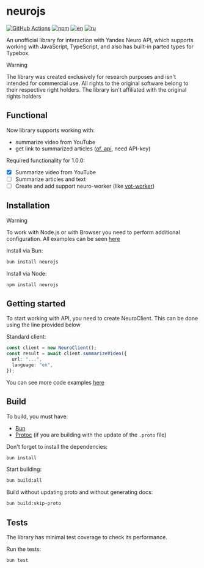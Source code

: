# neurojs

[![GitHub Actions](https://github.com/FOSWLY/neurojs/actions/workflows/build.yml/badge.svg)](https://github.com/FOSWLY/neurojs/actions/workflows/build.yml)
[![npm](https://img.shields.io/bundlejs/size/neurojs)](https://www.npmjs.com/package/neurojs)
[![en](https://img.shields.io/badge/lang-English%20%F0%9F%87%AC%F0%9F%87%A7-white)](README.md)
[![ru](https://img.shields.io/badge/%D1%8F%D0%B7%D1%8B%D0%BA-%D0%A0%D1%83%D1%81%D1%81%D0%BA%D0%B8%D0%B9%20%F0%9F%87%B7%F0%9F%87%BA-white)](README-RU.md)

An unofficial library for interaction with Yandex Neuro API, which supports working with JavaScript, TypeScript, and also has built-in parted types for Typebox.

> [!WARNING]
> The library was created exclusively for research purposes and isn't intended for commercial use. All rights to the original software belong to their respective right holders. The library isn't affiliated with the original rights holders

## Functional

Now library supports working with:

- summarize video from YouTube
- get link to summarized articles ([of. api](https://300.ya.ru/), need API-key)

<!-- The library supports working with [worker servers](https://github.com/FOSWLY/neuro-worker), to do this, you need to create a `NeuroWorkerClient` client and specify the domain of the worker server, for example `neuro-worker.toil.cc`. -->

Required functionality for 1.0.0:

- [x] Summarize video from YouTube
- [ ] Summarize articles and text
- [ ] Create and add support neuro-worker (like [vot-worker](https://github.com/FOSWLY/vot-worker))

## Installation

> [!WARNING]
> To work with Node.js or with Browser you need to perform additional configuration. All examples can be seen [here](https://github.com/FOSWLY/neurojs/tree/master/examples)

Install via Bun:

```bash
bun install neurojs
```

Install via Node:

```bash
npm install neurojs
```

## Getting started

To start working with API, you need to create NeuroClient. This can be done using the line provided below

Standard client:

```ts
const client = new NeuroClient();
const result = await client.summarizeVideo({
  url: "...",
  language: "en",
});
```

<!--
Proxying via [neuro-worker](https://github.com/FOSWLY/neuro-worker):

```ts
const client = new NeuroWorkerClient({
  host: "neuro-worker.toil.cc",
});
``` -->

You can see more code examples [here](https://github.com/FOSWLY/neurojs/tree/master/examples)

## Build

To build, you must have:

- [Bun](https://bun.sh/)
- [Protoc](https://github.com/protocolbuffers/protobuf/releases) (if you are building with the update of the `.proto` file)

Don't forget to install the dependencies:

```bash
bun install
```

Start building:

```bash
bun build:all
```

Build without updating proto and without generating docs:

```bash
bun build:skip-proto
```

## Tests

The library has minimal test coverage to check its performance.

Run the tests:

```bash
bun test
```
